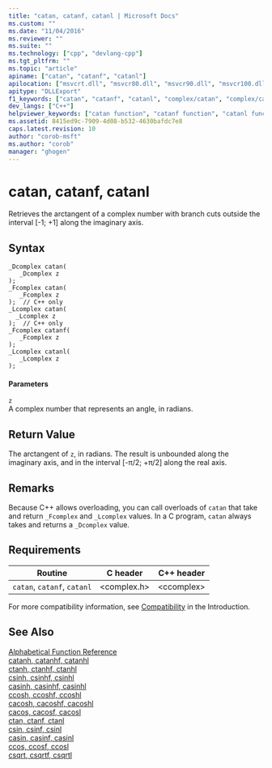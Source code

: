 ```yaml
---
title: "catan, catanf, catanl | Microsoft Docs"
ms.custom: ""
ms.date: "11/04/2016"
ms.reviewer: ""
ms.suite: ""
ms.technology: ["cpp", "devlang-cpp"]
ms.tgt_pltfrm: ""
ms.topic: "article"
apiname: ["catan", "catanf", "catanl"]
apilocation: ["msvcrt.dll", "msvcr80.dll", "msvcr90.dll", "msvcr100.dll", "msvcr100_clr0400.dll", "msvcr110.dll", "msvcr110_clr0400.dll", "msvcr120.dll", "msvcr120_clr0400.dll", "ucrtbase.dll", "api-ms-win-crt-math-l1-1-0.dll"]
apitype: "DLLExport"
f1_keywords: ["catan", "catanf", "catanl", "complex/catan", "complex/catanf", "complex/catanl"]
dev_langs: ["C++"]
helpviewer_keywords: ["catan function", "catanf function", "catanl function"]
ms.assetid: 8415ed9c-7909-4d08-b532-4630bafdc7e8
caps.latest.revision: 10
author: "corob-msft"
ms.author: "corob"
manager: "ghogen"
---
```

# catan, catanf, catanl
Retrieves the arctangent of a complex number with branch cuts outside the interval [-1; +1] along the imaginary axis.  
  
## Syntax  
  
```  
_Dcomplex catan(   
   _Dcomplex z   
);  
_Fcomplex catan(   
   _Fcomplex z   
);  // C++ only  
_Lcomplex catan(   
  _Lcomplex z   
);  // C++ only  
_Fcomplex catanf(   
   _Fcomplex z   
);  
_Lcomplex catanl(   
   _Lcomplex z   
);  
```  
  
#### Parameters  
 `z`  
 A complex number that represents an angle, in radians.  
  
## Return Value  
 The arctangent of `z`, in radians. The result is unbounded along the imaginary axis, and  in the interval [-π/2; +π/2] along the real axis.  
  
## Remarks  
 Because C++ allows overloading, you can call overloads of `catan` that take and return `_Fcomplex` and `_Lcomplex` values. In a C program, `catan` always takes and returns a `_Dcomplex` value.  
  
## Requirements  
  
|Routine|C header|C++ header|  
|-------------|--------------|------------------|  
|`catan`,               `catanf`, `catanl`|\<complex.h>|\<ccomplex>|  
  
 For more compatibility information, see [Compatibility](../../c-runtime-library/compatibility.md) in the Introduction.  
  
## See Also  
 [Alphabetical Function Reference](../../c-runtime-library/reference/crt-alphabetical-function-reference.md)   
 [catanh, catanhf, catanhl](../../c-runtime-library/reference/catanh-catanhf-catanhl.md)   
 [ctanh, ctanhf, ctanhl](../../c-runtime-library/reference/ctanh-ctanhf-ctanhl.md)   
 [csinh, csinhf, csinhl](../../c-runtime-library/reference/csinh-csinhf-csinhl.md)   
 [casinh, casinhf, casinhl](../../c-runtime-library/reference/casinh-casinhf-casinhl.md)   
 [ccosh, ccoshf, ccoshl](../../c-runtime-library/reference/ccosh-ccoshf-ccoshl.md)   
 [cacosh, cacoshf, cacoshl](../../c-runtime-library/reference/cacosh-cacoshf-cacoshl.md)   
 [cacos, cacosf, cacosl](../../c-runtime-library/reference/cacos-cacosf-cacosl.md)   
 [ctan, ctanf, ctanl](../../c-runtime-library/reference/ctan-ctanf-ctanl.md)   
 [csin, csinf, csinl](../../c-runtime-library/reference/csin-csinf-csinl.md)   
 [casin, casinf, casinl](../../c-runtime-library/reference/casin-casinf-casinl.md)   
 [ccos, ccosf, ccosl](../../c-runtime-library/reference/ccos-ccosf-ccosl.md)   
 [csqrt, csqrtf, csqrtl](../../c-runtime-library/reference/csqrt-csqrtf-csqrtl.md)